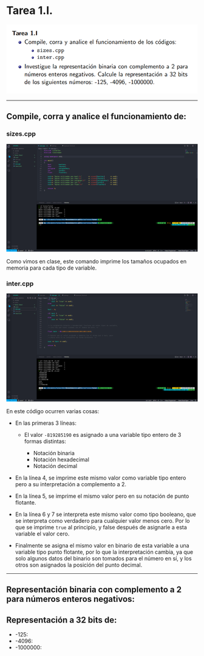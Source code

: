 # Tarea 1.I.

![](images/1.png)

---

## Compile, corra y analice el funcionamiento de:

### sizes.cpp

![](images/2.png)

Como vimos en clase, este comando imprime los tamaños ocupados en memoria para cada tipo de variable.



### inter.cpp

![](images/3.png)

En este código ocurren varias cosas:

* En las primeras 3 líneas:
  
  * El valor `-819285190` es asignado a una variable tipo entero de 3 formas distintas:

    * Notación binaria
    * Notación hexadecimal
    * Notación decimal
* En la línea 4, se imprime este mismo valor como variable tipo entero pero a su interpretación a complemento a 2.
* En la línea 5, se imprime el mismo valor pero en su notación de punto flotante.
* En la línea 6 y 7 se interpreta este mismo valor como tipo booleano, que se interpreta como verdadero para cualquier valor menos cero. Por lo que se imprime `true` al principio, y false después de asignarle a esta variable el valor cero.
* Finalmente se asigna el mismo valor en binario de esta variable a una variable tipo punto flotante, por lo que la interpretación cambia, ya que solo algunos datos del binario son tomados para el número en sí, y los otros son asignados la posición del punto decimal.

---

## Representación binaria con complemento a 2 para números enteros negativos:

## Representación a 32 bits de:

* -125:
* -4096:
* -1000000:

